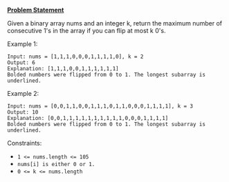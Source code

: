**[Problem Statement](https://leetcode.com/problems/max-consecutive-ones-iii/)**

Given a binary array nums and an integer k, return the maximum number of consecutive 1's in the array if you can flip at most k 0's.

 Example 1:
```
Input: nums = [1,1,1,0,0,0,1,1,1,1,0], k = 2
Output: 6
Explanation: [1,1,1,0,0,1,1,1,1,1,1]
Bolded numbers were flipped from 0 to 1. The longest subarray is underlined.
```
Example 2:
```
Input: nums = [0,0,1,1,0,0,1,1,1,0,1,1,0,0,0,1,1,1,1], k = 3
Output: 10
Explanation: [0,0,1,1,1,1,1,1,1,1,1,1,0,0,0,1,1,1,1]
Bolded numbers were flipped from 0 to 1. The longest subarray is underlined.
```
 

Constraints:

- `1 <= nums.length <= 105`
- `nums[i] is either 0 or 1.`
- `0 <= k <= nums.length`